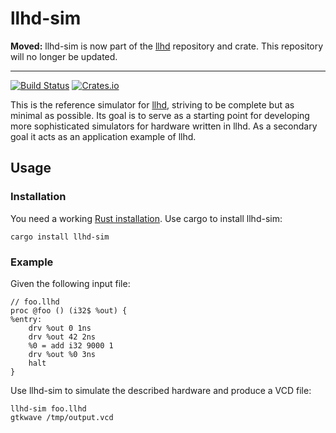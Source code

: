 # llhd-sim

**Moved:** llhd-sim is now part of the [llhd] repository and crate. This repository will no longer be updated.

---

[![Build Status](https://travis-ci.org/fabianschuiki/llhd-sim.svg?branch=master)](https://travis-ci.org/fabianschuiki/llhd-sim)
[![Crates.io](https://img.shields.io/crates/v/llhd-sim.svg)](https://crates.io/crates/llhd-sim)

This is the reference simulator for [llhd], striving to be complete but as minimal as possible. Its goal is to serve as a starting point for developing more sophisticated simulators for hardware written in llhd. As a secondary goal it acts as an application example of llhd.

## Usage

### Installation

You need a working [Rust installation](https://rustup.rs/). Use cargo to install llhd-sim:

    cargo install llhd-sim

### Example

Given the following input file:

    // foo.llhd
    proc @foo () (i32$ %out) {
    %entry:
        drv %out 0 1ns
        drv %out 42 2ns
        %0 = add i32 9000 1
        drv %out %0 3ns
        halt
    }

Use llhd-sim to simulate the described hardware and produce a VCD file:

    llhd-sim foo.llhd
    gtkwave /tmp/output.vcd

[llhd]: https://github.com/fabianschuiki/llhd
